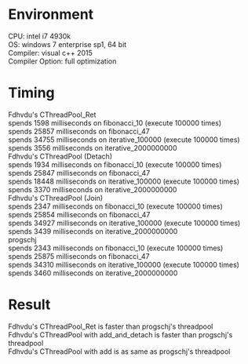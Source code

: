 # Environment
CPU: intel i7 4930k<br>
OS: windows 7 enterprise sp1, 64 bit<br>
Compiler: visual c++ 2015<br>
Compiler Option: full optimization
# Timing
Fdhvdu's CThreadPool_Ret<br>
	spends 1598 milliseconds on fibonacci_10 (execute 100000 times)<br>
	spends 25857 milliseconds on fibonacci_47<br>
	spends 34755 milliseconds on iterative_100000 (execute 100000 times)<br>
	spends 3556 milliseconds on iterative_2000000000<br>
Fdhvdu's CThreadPool (Detach)<br>
	spends 1934 milliseconds on fibonacci_10 (execute 100000 times)<br>
	spends 25847 milliseconds on fibonacci_47<br>
	spends 18448 milliseconds on iterative_100000 (execute 100000 times)<br>
	spends 3370 milliseconds on iterative_2000000000<br>
Fdhvdu's CThreadPool (Join)<br>
	spends 2347 milliseconds on fibonacci_10 (execute 100000 times)<br>
	spends 25854 milliseconds on fibonacci_47<br>
	spends 34927 milliseconds on iterative_100000 (execute 100000 times)<br>
	spends 3439 milliseconds on iterative_2000000000<br>
progschj<br>
	spends 2343 milliseconds on fibonacci_10 (execute 100000 times)<br>
	spends 25875 milliseconds on fibonacci_47<br>
	spends 34310 milliseconds on iterative_100000 (execute 100000 times)<br>
	spends 3460 milliseconds on iterative_2000000000<br>
# Result
Fdhvdu's CThreadPool_Ret is faster than progschj's threadpool<br>
Fdhvdu's CThreadPool with add_and_detach is faster than progschj's threadpool<br>
Fdhvdu's CThreadPool with add is as same as progschj's threadpool